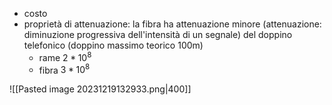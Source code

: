 - costo
- proprietà di attenuazione: la fibra ha attenuazione minore (attenuazione: diminuzione progressiva dell'intensità di un segnale) del doppino telefonico (doppino massimo teorico 100m)
	- rame $2*10^8$
	- fibra $3*10^8$

![[Pasted image 20231219132933.png|400]]